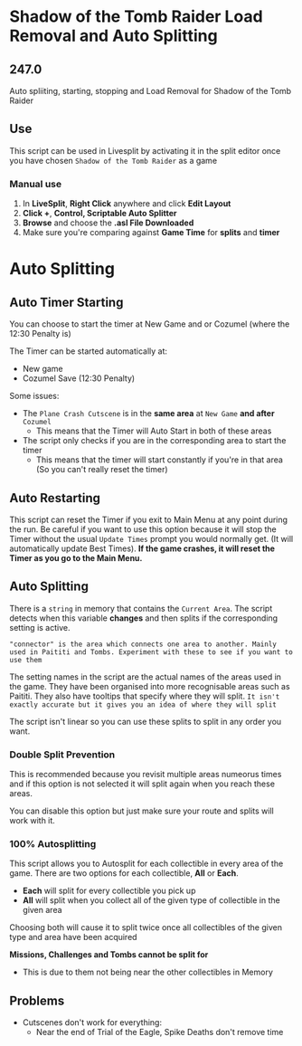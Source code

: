 # Shadow of the Tomb Raider Load Removal and Auto Splitting

## 247.0

Auto spliiting, starting, stopping and Load Removal for Shadow of the Tomb Raider

## Use

This script can be used in Livesplit by activating it in the split editor once you have chosen `Shadow of the Tomb Raider` as a game

### Manual use
1. In **LiveSplit**, **Right Click** anywhere and click **Edit Layout**
2. **Click +**, **Control, Scriptable Auto Splitter**
3. **Browse** and choose the **.asl  File Downloaded**
4. Make sure you're comparing against **Game Time** for **splits** and **timer**

# Auto Splitting
## Auto Timer Starting
You can choose to start the timer at New Game and or Cozumel (where the 12:30 Penalty is)

The Timer can be started automatically at:
 - New game
 - Cozumel Save (12:30 Penalty)

Some issues:
 - The `Plane Crash Cutscene` is in the **same area** at `New Game` **and after** `Cozumel`
   - This means that the Timer will Auto Start in both of these areas
 - The script only checks if you are in the corresponding area to start the timer
   - This means that the timer will start constantly if you're in that area (So you can't really reset the timer)
   
## Auto Restarting
This script can reset the Timer if you exit to Main Menu at any point during the run. Be careful if you want to use this option because it will stop the Timer without the usual `Update Times` prompt you would normally get. (It will automatically update Best Times). **If the game crashes, it will reset the Timer as you go to the Main Menu.**

## Auto Splitting
There is a `string` in memory that contains the `Current Area`. The script detects when this variable **changes** and then splits if the corresponding setting is active.

`"connector" is the area which connects one area to another. Mainly used in Paititi and Tombs. Experiment with these to see if you want to use them`

The setting names in the script are the actual names of the areas used in the game. They have been organised into more recognisable areas such as Paititi. They also have tooltips that specify where they will split. `It isn't exactly accurate but it gives you an idea of where they will split`

The script isn't linear so you can use these splits to split in any order you want.

### Double Split Prevention
This is recommended because you revisit multiple areas numeorus times and if this option is not selected it will split again when you reach these areas.

You can disable this option but just make sure your route and splits will work with it.

### 100% Autosplitting
This script allows you to Autosplit for each collectible in every area of the game. There are two options for each collectible, **All** or **Each**.
 - **Each** will split for every collectible you pick up
 - **All** will split when you collect all of the given type of collectible in the given area
 
Choosing both will cause it to split twice once all collectibles of the given type and area have been acquired

**Missions, Challenges and Tombs cannot be split for**
 - This is due to them not being near the other collectibles in Memory

## Problems
- Cutscenes don't work for everything:
  - Near the end of Trial of the Eagle, Spike Deaths don't remove time
